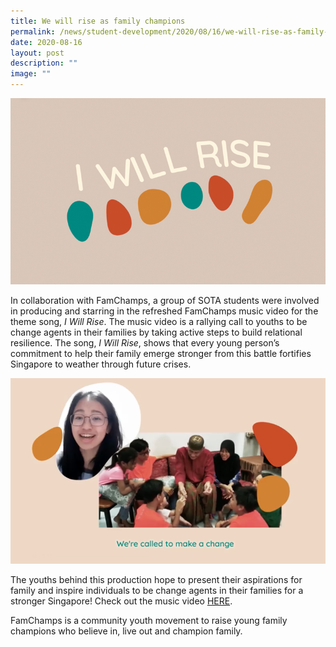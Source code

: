 ```yaml
---
title: We will rise as family champions
permalink: /news/student-development/2020/08/16/we-will-rise-as-family-champions/
date: 2020-08-16
layout: post
description: ""
image: ""
---
```

![](/images/famchamps-i-will-rise.jpg)

In collaboration with FamChamps, a group of SOTA students were involved in producing and starring in the refreshed FamChamps music video for the theme song, _I Will Rise_. The music video is a rallying call to youths to be change agents in their families by taking active steps to build relational resilience. The song, _I Will Rise_, shows that every young person’s commitment to help their family emerge stronger from this battle fortifies Singapore to weather through future crises.

![](/images/famchamps-i-will-rise-music-video.png)

The youths behind this production hope to present their aspirations for family and inspire individuals to be change agents in their families for a stronger Singapore! Check out the music video [HERE](https://www.facebook.com/famchamps/videos/2368621123439563).

  

FamChamps is a community youth movement to raise young family champions who believe in, live out and champion family.